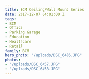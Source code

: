 ```yaml
---
title: BCM Ceiling/Wall Mount Series
date: 2017-12-07 04:01:00 Z
tags:
- BCM
- Office
- Parking Garage
- Education
- Healthcare
- Retail
family: BCM
hero_photo: "/uploads/DSC_6456.JPG"
photos:
- "/uploads/DSC_6457.JPG"
- "/uploads/DSC_6458.JPG"
---
```


